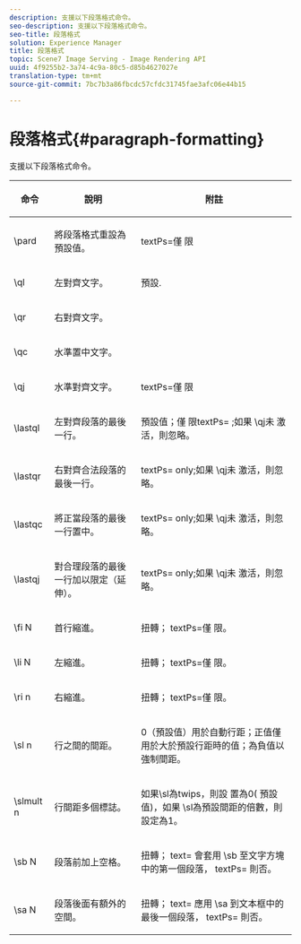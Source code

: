 ```yaml
---
description: 支援以下段落格式命令。
seo-description: 支援以下段落格式命令。
seo-title: 段落格式
solution: Experience Manager
title: 段落格式
topic: Scene7 Image Serving - Image Rendering API
uuid: 4f9255b2-3a74-4c9a-80c5-d85b4627027e
translation-type: tm+mt
source-git-commit: 7bc7b3a86fbcdc57cfdc31745fae3afc06e44b15

---
```



# 段落格式{#paragraph-formatting}

支援以下段落格式命令。

<table id="table_5DD044E1C0614A29A2413557DF57197D"> 
 <thead> 
  <tr> 
   <th class="entry"> <p>命令 </p> </th> 
   <th class="entry"> <p>說明 </p> </th> 
   <th class="entry"> <p>附註 </p> </th> 
  </tr> 
 </thead>
 <tbody> 
  <tr> 
   <td> <span class="codeph"> \pard </span> </td> 
   <td> <p>將段落格式重設為預設值。 </p> </td> 
   <td> <p> <span class="codeph"> textPs=僅 </span> 限 </p> </td> 
  </tr> 
  <tr> 
   <td> <span class="codeph"> \ql </span> </td> 
   <td> <p>左對齊文字。 </p> </td> 
   <td> <p>預設. </p> </td> 
  </tr> 
  <tr> 
   <td> <span class="codeph"> \qr </span> </td> 
   <td> <p>右對齊文字。 </p> </td> 
   <td> <p> </p> </td> 
  </tr> 
  <tr> 
   <td> <span class="codeph"> \qc </span> </td> 
   <td> <p>水準置中文字。 </p> </td> 
   <td> <p> </p> </td> 
  </tr> 
  <tr> 
   <td> <span class="codeph"> \qj </span> </td> 
   <td> <p>水準對齊文字。 </p> </td> 
   <td> <p> <span class="codeph"> textPs=僅 </span> 限 </p> </td> 
  </tr> 
  <tr> 
   <td> <span class="codeph"> \lastql </span> </td> 
   <td> <p>左對齊段落的最後一行。 </p> </td> 
   <td> <p>預設值；僅 <span class="codeph"> 限textPs= </span> ;如果 <span class="codeph"> \qj未 </span>激活，則忽略。 </p> </td> 
  </tr> 
  <tr> 
   <td> <span class="codeph"> \lastqr </span> </td> 
   <td> <p>右對齊合法段落的最後一行。 </p> </td> 
   <td> <p> <span class="codeph"> textPs= </span> only;如果 <span class="codeph"> \qj未 </span> 激活，則忽略。 </p> </td> 
  </tr> 
  <tr> 
   <td> <span class="codeph"> \lastqc </span> </td> 
   <td> <p>將正當段落的最後一行置中。 </p> </td> 
   <td> <p> <span class="codeph"> textPs= </span> only;如果 <span class="codeph"> \qj未 </span>激活，則忽略。 </p> </td> 
  </tr> 
  <tr> 
   <td> <span class="codeph"> \lastqj </span> </td> 
   <td> <p>對合理段落的最後一行加以限定（延伸）。 </p> </td> 
   <td> <p> <span class="codeph"> textPs= </span> only;如果 <span class="codeph"> \qj未 </span>激活，則忽略。 </p> </td> 
  </tr> 
  <tr> 
   <td> <span class="codeph"> \fi <span class="varname"> N </span></span> </td> 
   <td> <p>首行縮進。 </p> </td> 
   <td> <p>扭轉； <span class="codeph"> textPs=僅 </span> 限。 </p> </td> 
  </tr> 
  <tr> 
   <td> <span class="codeph"> \li <span class="varname"> N </span></span> </td> 
   <td> <p>左縮進。 </p> </td> 
   <td> <p>扭轉； <span class="codeph"> textPs=僅 </span> 限。 </p> </td> 
  </tr> 
  <tr> 
   <td> <span class="codeph"> \ri <span class="varname"> n </span></span> </td> 
   <td> <p>右縮進。 </p> </td> 
   <td> <p>扭轉； <span class="codeph"> textPs=僅 </span> 限。 </p> </td> 
  </tr> 
  <tr> 
   <td> <span class="codeph"> \sl <span class="varname"> n </span></span> </td> 
   <td> <p>行之間的間距。 </p> </td> 
   <td> <p>0（預設值）用於自動行距；正值僅用於大於預設行距時的值；為負值以強制間距。 </p> </td> 
  </tr> 
  <tr> 
   <td> <span class="codeph"> \slmult <span class="varname"> n </span></span> </td> 
   <td> <p>行間距多個標誌。 </p> </td> 
   <td> <p>如果\sl為twips，則設 <span class="codeph"> 置為0( </span> 預設值)，如果 <span class="codeph"></span> \sl為預設間距的倍數，則設定為1。 </p> </td> 
  </tr> 
  <tr> 
   <td> <span class="codeph"> \sb <span class="varname"> N </span></span> </td> 
   <td> <p>段落前加上空格。 </p> </td> 
   <td> <p>扭轉； <span class="codeph"> text= </span>會套用 <span class="codeph"> \sb </span> 至文字方塊中的第一個段落， <span class="codeph"> textPs= </span> 則否。 </p> </td> 
  </tr> 
  <tr> 
   <td> <span class="codeph"> \sa <span class="varname"> N </span></span> </td> 
   <td> <p>段落後面有額外的空間。 </p> </td> 
   <td> <p>扭轉； <span class="codeph"> text= </span> 應用 <span class="codeph"> \sa </span> 到文本框中的最後一個段落， <span class="codeph"> textPs= </span> 則否。 </p> </td> 
  </tr> 
 </tbody> 
</table>

